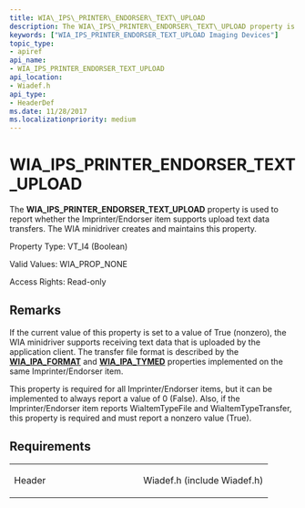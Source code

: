 ```yaml
---
title: WIA\_IPS\_PRINTER\_ENDORSER\_TEXT\_UPLOAD
description: The WIA\_IPS\_PRINTER\_ENDORSER\_TEXT\_UPLOAD property is used to report whether the Imprinter/Endorser item supports upload text data transfers. The WIA minidriver creates and maintains this property.
keywords: ["WIA_IPS_PRINTER_ENDORSER_TEXT_UPLOAD Imaging Devices"]
topic_type:
- apiref
api_name:
- WIA_IPS_PRINTER_ENDORSER_TEXT_UPLOAD
api_location:
- Wiadef.h
api_type:
- HeaderDef
ms.date: 11/28/2017
ms.localizationpriority: medium
---
```


# WIA\_IPS\_PRINTER\_ENDORSER\_TEXT\_UPLOAD


The **WIA\_IPS\_PRINTER\_ENDORSER\_TEXT\_UPLOAD** property is used to report whether the Imprinter/Endorser item supports upload text data transfers. The WIA minidriver creates and maintains this property.




Property Type: VT\_I4 (Boolean)

Valid Values: WIA\_PROP\_NONE

Access Rights: Read-only

Remarks
-------

If the current value of this property is set to a value of True (nonzero), the WIA minidriver supports receiving text data that is uploaded by the application client. The transfer file format is described by the [**WIA\_IPA\_FORMAT**](wia-ipa-format.md) and [**WIA\_IPA\_TYMED**](wia-ipa-tymed.md) properties implemented on the same Imprinter/Endorser item.

This property is required for all Imprinter/Endorser items, but it can be implemented to always report a value of 0 (False). Also, if the Imprinter/Endorser item reports WiaItemTypeFile and WiaItemTypeTransfer, this property is required and must report a nonzero value (True).

Requirements
------------

<table>
<colgroup>
<col width="50%" />
<col width="50%" />
</colgroup>
<tbody>
<tr class="odd">
<td><p>Header</p></td>
<td>Wiadef.h (include Wiadef.h)</td>
</tr>
</tbody>
</table>

 

 





